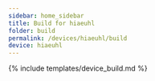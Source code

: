 ```yaml
---
sidebar: home_sidebar
title: Build for hiaeuhl
folder: build
permalink: /devices/hiaeuhl/build
device: hiaeuhl
---
```

{% include templates/device_build.md %}
